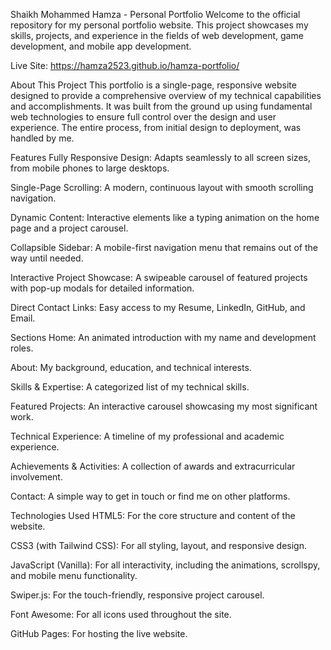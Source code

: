 Shaikh Mohammed Hamza - Personal Portfolio
Welcome to the official repository for my personal portfolio website. This project showcases my skills, projects, and experience in the fields of web development, game development, and mobile app development.

Live Site: https://hamza2523.github.io/hamza-portfolio/

About This Project
This portfolio is a single-page, responsive website designed to provide a comprehensive overview of my technical capabilities and accomplishments. It was built from the ground up using fundamental web technologies to ensure full control over the design and user experience. The entire process, from initial design to deployment, was handled by me.

Features
Fully Responsive Design: Adapts seamlessly to all screen sizes, from mobile phones to large desktops.

Single-Page Scrolling: A modern, continuous layout with smooth scrolling navigation.

Dynamic Content: Interactive elements like a typing animation on the home page and a project carousel.

Collapsible Sidebar: A mobile-first navigation menu that remains out of the way until needed.

Interactive Project Showcase: A swipeable carousel of featured projects with pop-up modals for detailed information.

Direct Contact Links: Easy access to my Resume, LinkedIn, GitHub, and Email.

Sections
Home: An animated introduction with my name and development roles.

About: My background, education, and technical interests.

Skills & Expertise: A categorized list of my technical skills.

Featured Projects: An interactive carousel showcasing my most significant work.

Technical Experience: A timeline of my professional and academic experience.

Achievements & Activities: A collection of awards and extracurricular involvement.

Contact: A simple way to get in touch or find me on other platforms.

Technologies Used
HTML5: For the core structure and content of the website.

CSS3 (with Tailwind CSS): For all styling, layout, and responsive design.

JavaScript (Vanilla): For all interactivity, including the animations, scrollspy, and mobile menu functionality.

Swiper.js: For the touch-friendly, responsive project carousel.

Font Awesome: For all icons used throughout the site.

GitHub Pages: For hosting the live website.
